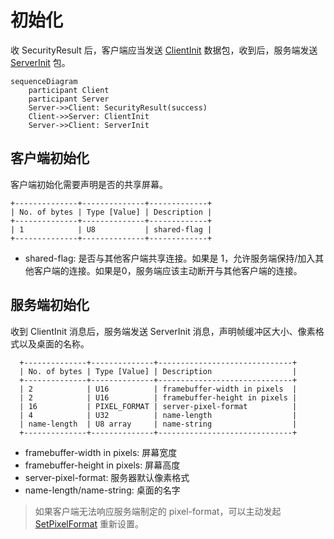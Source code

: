 # 初始化

收 SecurityResult 后，客户端应当发送 [ClientInit](#客户端初始化) 数据包，收到后，服务端发送 [ServerInit](#服务端初始化) 包。

```mermaid
sequenceDiagram
    participant Client
    participant Server
    Server->>Client: SecurityResult(success)
    Client->>Server: ClientInit
    Server->>Client: ServerInit
```

## 客户端初始化

客户端初始化需要声明是否的共享屏幕。

```
+--------------+--------------+-------------+
| No. of bytes | Type [Value] | Description |
+--------------+--------------+-------------+
| 1            | U8           | shared-flag |
+--------------+--------------+-------------+
```

- shared-flag: 是否与其他客户端共享连接。如果是 1，允许服务端保持/加入其他客户端的连接。如果是0，服务端应该主动断开与其他客户端的连接。

## 服务端初始化

收到 ClientInit 消息后，服务端发送 ServerInit 消息，声明帧缓冲区大小、像素格式以及桌面的名称。

```
  +--------------+--------------+------------------------------+
  | No. of bytes | Type [Value] | Description                  |
  +--------------+--------------+------------------------------+
  | 2            | U16          | framebuffer-width in pixels  |
  | 2            | U16          | framebuffer-height in pixels |
  | 16           | PIXEL_FORMAT | server-pixel-format          |
  | 4            | U32          | name-length                  |
  | name-length  | U8 array     | name-string                  |
  +--------------+--------------+------------------------------+
```

- framebuffer-width in pixels: 屏幕宽度
- framebuffer-height in pixels: 屏幕高度
- server-pixel-format: 服务器默认像素格式
- name-length/name-string: 桌面的名字

> 如果客户端无法响应服务端制定的 pixel-format，可以主动发起 [SetPixelFormat](/display/pixel-format.md#SetPixelFormat) 重新设置。